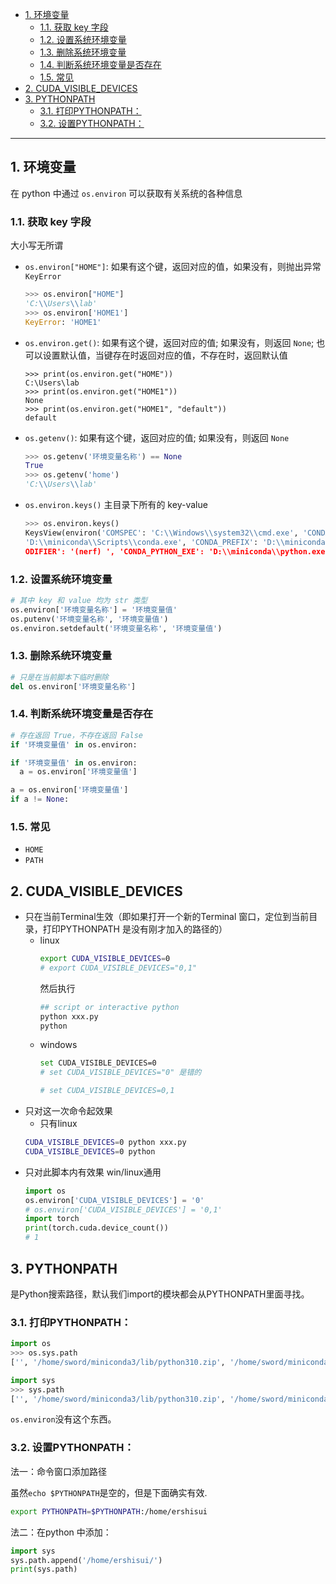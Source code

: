 - [1. 环境变量](#1-环境变量)
  - [1.1. 获取 key 字段](#11-获取-key-字段)
  - [1.2. 设置系统环境变量](#12-设置系统环境变量)
  - [1.3. 删除系统环境变量](#13-删除系统环境变量)
  - [1.4. 判断系统环境变量是否存在](#14-判断系统环境变量是否存在)
  - [1.5. 常见](#15-常见)
- [2. CUDA\_VISIBLE\_DEVICES](#2-cuda_visible_devices)
- [3. PYTHONPATH](#3-pythonpath)
  - [3.1. 打印PYTHONPATH：](#31-打印pythonpath)
  - [3.2. 设置PYTHONPATH：](#32-设置pythonpath)


---
## 1. 环境变量

在 python 中通过 `os.environ` 可以获取有关系统的各种信息


### 1.1. 获取 key 字段

大小写无所谓
- `os.environ["HOME"]`: 如果有这个键，返回对应的值，如果没有，则抛出异常 `KeyError`
  ```python
  >>> os.environ["HOME"]
  'C:\\Users\\lab'
  >>> os.environ['HOME1']
  KeyError: 'HOME1'
  ```

- `os.environ.get()`: 如果有这个键，返回对应的值; 如果没有，则返回 `None`; 也可以设置默认值，当键存在时返回对应的值，不存在时，返回默认值
  ```
  >>> print(os.environ.get("HOME"))
  C:\Users\lab
  >>> print(os.environ.get("HOME1")) 
  None
  >>> print(os.environ.get("HOME1", "default")) 
  default
  ```
- `os.getenv()`: 如果有这个键，返回对应的值; 如果没有，则返回 `None`
  ```python
  >>> os.getenv('环境变量名称') == None
  True
  >>> os.getenv('home')         
  'C:\\Users\\lab'
  ```
- `os.environ.keys()` 主目录下所有的 key-value
  ```python
  >>> os.environ.keys()
  KeysView(environ('COMSPEC': 'C:\\Windows\\system32\\cmd.exe', 'CONDA_DEFAULT_ENV': 'nerf', 'CONDA_EXE':
  'D:\\miniconda\\Scripts\\conda.exe', 'CONDA_PREFIX': 'D:\\miniconda\\envs\\nerf', 'CONDA_PREFIX_1': 'D:\\miniconda', 'CONDA_PROMPT_M
  ODIFIER': '(nerf) ', 'CONDA_PYTHON_EXE': 'D:\\miniconda\\python.exe', 'CONDA_SHLVL': '2', 
  ```
### 1.2. 设置系统环境变量
```python
# 其中 key 和 value 均为 str 类型
os.environ['环境变量名称'] = '环境变量值' 
os.putenv('环境变量名称', '环境变量值')
os.environ.setdefault('环境变量名称', '环境变量值')
```

### 1.3. 删除系统环境变量
```python
# 只是在当前脚本下临时删除
del os.environ['环境变量名称']
```
### 1.4. 判断系统环境变量是否存在
```python
# 存在返回 True，不存在返回 False
if '环境变量值' in os.environ:

if '环境变量值' in os.environ:
  a = os.environ['环境变量值']

a = os.environ['环境变量值']
if a != None:
```

### 1.5. 常见

- `HOME`
- `PATH`




## 2. CUDA_VISIBLE_DEVICES

- 只在当前Terminal生效（即如果打开一个新的Terminal 窗口，定位到当前目录，打印PYTHONPATH 是没有刚才加入的路径的）
    - linux
      ```bash
      export CUDA_VISIBLE_DEVICES=0
      # export CUDA_VISIBLE_DEVICES="0,1"
      ```
      然后执行
      ```bash
      ## script or interactive python
      python xxx.py
      python
      ```
    - windows
      ```bash
      set CUDA_VISIBLE_DEVICES=0
      # set CUDA_VISIBLE_DEVICES="0" 是错的
      
      # set CUDA_VISIBLE_DEVICES=0,1
      ```
- 只对这一次命令起效果
    - 只有linux
    ```bash
    CUDA_VISIBLE_DEVICES=0 python xxx.py
    CUDA_VISIBLE_DEVICES=0 python
    ```
- 只对此脚本内有效果
    win/linux通用
    ```python
    import os
    os.environ['CUDA_VISIBLE_DEVICES'] = '0'
    # os.environ['CUDA_VISIBLE_DEVICES'] = '0,1'
    import torch
    print(torch.cuda.device_count())
    # 1
    ```


## 3. PYTHONPATH

是Python搜索路径，默认我们import的模块都会从PYTHONPATH里面寻找。

### 3.1. 打印PYTHONPATH：

```python
import os
>>> os.sys.path
['', '/home/sword/miniconda3/lib/python310.zip', '/home/sword/miniconda3/lib/python3.10', '/home/sword/miniconda3/lib/python3.10/lib-dynload', '/home/sword/miniconda3/lib/python3.10/site-packages']

import sys
>>> sys.path
['', '/home/sword/miniconda3/lib/python310.zip', '/home/sword/miniconda3/lib/python3.10', '/home/sword/miniconda3/lib/python3.10/lib-dynload', '/home/sword/miniconda3/lib/python3.10/site-packages']
```
`os.environ`没有这个东西。

### 3.2. 设置PYTHONPATH：

法一：命令窗口添加路径

虽然`echo $PYTHONPATH`是空的，但是下面确实有效.

```bash
export PYTHONPATH=$PYTHONPATH:/home/ershisui
```

法二：在python 中添加：

```python
import sys
sys.path.append('/home/ershisui/')
print(sys.path)
```
